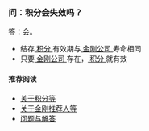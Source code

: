 ### 问：积分会失效吗？

答：会。
- 结存[ 积分 ](https://a2zitpro.github.io/web/积分)有效期与[ 金刚公司 ](https://a2zitpro.github.io/web/金刚公司)寿命相同
- 只要[ 金刚公司 ](https://a2zitpro.github.io/web/金刚公司)存在，[ 积分 ](https://a2zitpro.github.io/web/积分)就有效

#### 推荐阅读
- [关于积分等](https://a2zitpro.github.io/web/列表-积分及相关问题)
- [关于金刚推荐人等](https://a2zitpro.github.io/web/列表-金刚推荐人及相关问题)
- [问题与解答](https://a2zitpro.github.io/web/列表-问题与解答)
